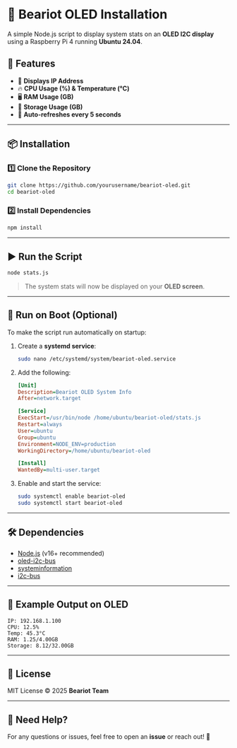 # 🐻 Beariot OLED Installation

A simple Node.js script to display system stats on an **OLED I2C display** using a Raspberry Pi 4 running **Ubuntu 24.04**.

## 🚀 Features
- 📡 **Displays IP Address**
- 🔥 **CPU Usage (%) & Temperature (°C)**
- 🖥️ **RAM Usage (GB)**
- 💾 **Storage Usage (GB)**
- 🔄 **Auto-refreshes every 5 seconds**

---

## 📦 Installation
### 1️⃣ Clone the Repository
```sh
git clone https://github.com/yourusername/beariot-oled.git
cd beariot-oled
```

### 2️⃣ Install Dependencies
```sh
npm install
```

---

## ▶️ Run the Script
```sh
node stats.js
```

> The system stats will now be displayed on your **OLED screen**.

---

## 🔄 Run on Boot (Optional)
To make the script run automatically on startup:
1. Create a **systemd service**:
   ```sh
   sudo nano /etc/systemd/system/beariot-oled.service
   ```
2. Add the following:
   ```ini
   [Unit]
   Description=Beariot OLED System Info
   After=network.target

   [Service]
   ExecStart=/usr/bin/node /home/ubuntu/beariot-oled/stats.js
   Restart=always
   User=ubuntu
   Group=ubuntu
   Environment=NODE_ENV=production
   WorkingDirectory=/home/ubuntu/beariot-oled

   [Install]
   WantedBy=multi-user.target
   ```
3. Enable and start the service:
   ```sh
   sudo systemctl enable beariot-oled
   sudo systemctl start beariot-oled
   ```

---

## 🛠 Dependencies
- [Node.js](https://nodejs.org/) (v16+ recommended)
- [oled-i2c-bus](https://www.npmjs.com/package/oled-i2c-bus)
- [systeminformation](https://www.npmjs.com/package/systeminformation)
- [i2c-bus](https://www.npmjs.com/package/i2c-bus)

---

## 🎯 Example Output on OLED
```
IP: 192.168.1.100
CPU: 12.5%
Temp: 45.3°C
RAM: 1.25/4.00GB
Storage: 8.12/32.00GB
```

---

## 📜 License
MIT License © 2025 **Beariot Team**

---

## 💬 Need Help?
For any questions or issues, feel free to open an **issue** or reach out! 🚀

